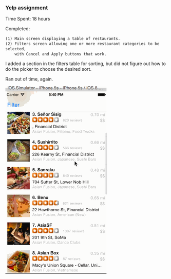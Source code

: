 ### Yelp assignment

Time Spent: 18 hours

Completed:

    (1) Main screen displaying a table of restaurants.
    (2) Filters screen allowing one or more restaurant categories to be selected,
        with Cancel and Apply buttons that work.
        
I added a section in the filters table for sorting, but did not figure out how to do the picker to choose the desired sort.

Ran out of time, again.
  


![image](yelp.gif)
